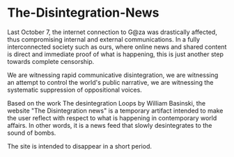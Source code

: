 # The-Disintegration-News

Last October 7, the internet connection to G@za was drastically affected, thus compromising internal and external communications. In a fully interconnected society such as ours, where online news and shared content is direct and immediate proof of what is happening, this is just another step towards complete censorship.

We are witnessing rapid communicative disintegration, we are witnessing an attempt to control the world's public narrative, we are witnessing the systematic suppression of oppositional voices.

Based on the work The desintegration Loops by William Basinski, the website "The Disintegration news" is a temporary artifact intended to make the user reflect with respect to what is happening in contemporary world affairs. In other words, it is a news feed that slowly desintegrates to the sound of bombs.

The site is intended to disappear in a short period.
